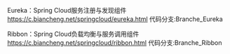 Eureka：Spring Cloud服务注册与发现组件 https://c.biancheng.net/springcloud/eureka.html
代码分支:Branche_Eureka


Ribbon：Spring Cloud负载均衡与服务调用组件 https://c.biancheng.net/springcloud/ribbon.html
代码分支:Branche_Ribbon